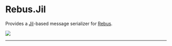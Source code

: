 # Rebus.Jil

Provides a [Jil](https://github.com/kevin-montrose/Jil)-based message serializer for [Rebus](https://github.com/rebus-org/Rebus).

![](https://raw.githubusercontent.com/rebus-org/Rebus/master/artwork/little_rebusbus2_copy-200x200.png)

---


